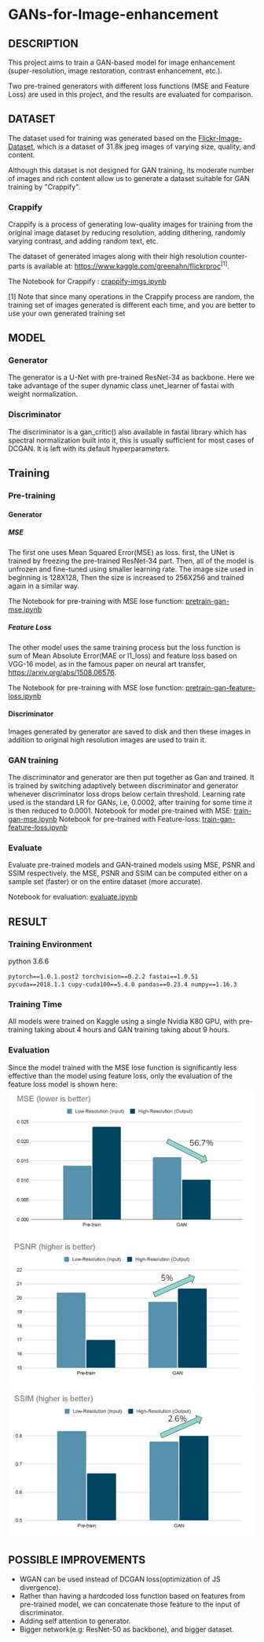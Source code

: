 # GANs-for-Image-enhancement

## DESCRIPTION

This project aims to train a GAN-based model for image enhancement (super-resolution, image restoration, contrast enhancement, etc.).

Two pre-trained generators with different loss functions (MSE and Feature Loss) are used in this project, and the results are evaluated for comparison.

## DATASET

The dataset used for training was generated based on the [Flickr-Image-Dataset](https://www.kaggle.com/hsankesara/flickr-image-dataset), which is a dataset of 31.8k jpeg images of varying size, quality, and content.

Although this dataset is not designed for GAN training, its moderate number of images and rich content allow us to generate a dataset suitable for GAN training by "Crappify".

### Crappify

Crappify is a process of generating low-quality images for training from the original image dataset by reducing resolution, adding dithering, randomly varying contrast, and adding random text, etc.

The dataset of generated images along with their high resolution counter-parts is available at: <https://www.kaggle.com/greenahn/flickrproc><sup>[1]</sup>.

The Notebook for Crappify : [crappify-imgs.ipynb](#TODO)

[1] Note that since many operations in the Crappify process are random, the training set of images generated is different each time, and you are better to use your own generated training set

## MODEL

### Generator

The generator is a U-Net with pre-trained ResNet-34 as backbone. Here we take advantage of the super dynamic class unet_learner of fastai with weight normalization.

### Discriminator

The discriminator is a gan_critic() also available in fastai library which has spectral normalization built into it, this is usually sufficient for most cases of DCGAN. It is left with its default hyperparameters.

## Training

### Pre-training

#### Generator

##### MSE

The first one uses Mean Squared Error(MSE) as loss. first, the UNet is trained by freezing the pre-trained ResNet-34 part. Then, all of the model is unfrozen and fine-tuned using smaller learning rate. The image size used in beginning is 128X128, Then the size is increased to 256X256 and trained again in a similar way.

The Notebook for pre-training with MSE lose function: [pretrain-gan-mse.ipynb](#TODO)

##### Feature Loss

The other model uses the same training process but the loss function is sum of Mean Absolute Error(MAE or l1_loss) and feature loss based on VGG-16 model, as in the famous paper on neural art transfer, <https://arxiv.org/abs/1508.06576>.

The Notebook for pre-training with MSE lose function: [pretrain-gan-feature-loss.ipynb](#TODO)

#### Discriminator

Images generated by generator are saved to disk and then these images in addition to original high resolution images are used to train it.

### GAN training

The discriminator and generator are then put together as Gan and trained.
It is trained by switching adaptively between discriminator and generator whenever discriminator loss drops below certain threshold.
Learning rate used is the standard LR for GANs, i.e, 0.0002, after training for some time it is then reduced to 0.0001.
Notebook for model pre-trained with MSE: [train-gan-mse.ipynb](#TODO)
Notebook for pre-trained with Feature-loss: [train-gan-feature-loss.ipynb](#TODO)

### Evaluate

Evaluate pre-trained models and GAN-trained models using MSE, PSNR and SSIM respectively. the MSE, PSNR and SSIM can be computed either on a sample set (faster) or on the entire dataset (more accurate).

Notebook for evaluation: [evaluate.ipynb](#TODO)

## RESULT

### Training Environment

python 3.6.6

```shell
pytorch==1.0.1.post2 torchvision==0.2.2 fastai==1.0.51 pycuda==2018.1.1 cupy-cuda100==5.4.0 pandas==0.23.4 numpy==1.16.3
```

### Training Time

All models were trained on Kaggle using a single Nvidia K80 GPU, with pre-training taking about 4 hours and GAN training taking about 9 hours.

### Evaluation

Since the model trained with the MSE lose function is significantly less effective than the model using feature loss, only the evaluation of the feature loss model is shown here:
![MSE](https://github.com/isep-EoT-12/GAN-Image-Enhancement/blob/master/Result/MSE.jpg?raw=true)
![PSNR](https://github.com/isep-EoT-12/GAN-Image-Enhancement/blob/master/Result/PSNR.jpg?raw=true)
![SSIM](https://github.com/isep-EoT-12/GAN-Image-Enhancement/blob/master/Result/SSIM.jpg?raw=true)

## POSSIBLE IMPROVEMENTS

-   WGAN can be used instead of DCGAN loss(optimization of JS divergence).
-   Rather than having a hardcoded loss function based on features from pre-trained model, we can concatenate those feature to the input of discriminator.
-   Adding self attention to generator.
-   Bigger network(e.g: ResNet-50 as backbone), and bigger dataset.
